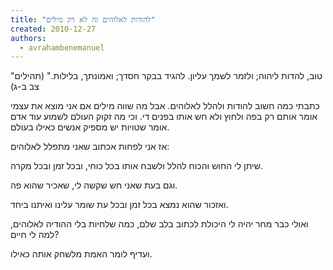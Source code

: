 ```yaml
---
title: "להודות לאלוהים זה לא רק מילים"
created: 2010-12-27
authors: 
  - avrahambenemanuel
---
```


"טוב, להדות ליהוה; ולזמר לשמך עליון. להגיד בבקר חסדך; ואמונתך, בלילות." (תהילים צב ב-ג)

כתבתי כמה חשוב להודות ולהלל לאלוהים. אבל מה שווה מילים אם אני מוצא את עצמי אומר אותם רק בפה ולחוץ ולא חש אותו בפנים די. וכי מה זקוק העולם לשמוע עוד אדם אומר שטויות יש מספיק אנשים כאילו בעולם.

אז אני לפחות אכתוב שאני מתפלל לאלוהים:

שיתן לי החוש והכוח להלל ולשבח אותו בכל כוחי, ובכל זמן ובכל מקרה.

וגם בעת שאני חש שקשה לי, שאכיר שהוא פה.

ואזכור שהוא נמצא בכל זמן ובכל עת שומר עלינו ואיתנו ביחד.

ואולי כבר מחר יהיה לי היכולת לכתוב בלב שלם, כמה שלחיות בלי ההודיה לאלוהים, למה לי חיים?

ועדיף לומר האמת מלשחק אותה כאילו.
